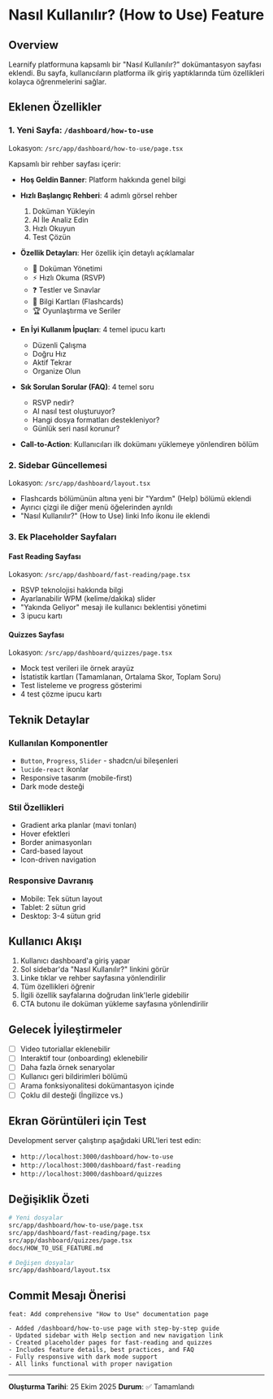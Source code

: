 # Nasıl Kullanılır? (How to Use) Feature

## Overview
Learnify platformuna kapsamlı bir "Nasıl Kullanılır?" dokümantasyon sayfası eklendi. Bu sayfa, kullanıcıların platforma ilk giriş yaptıklarında tüm özellikleri kolayca öğrenmelerini sağlar.

## Eklenen Özellikler

### 1. **Yeni Sayfa: `/dashboard/how-to-use`**
Lokasyon: `/src/app/dashboard/how-to-use/page.tsx`

Kapsamlı bir rehber sayfası içerir:
- **Hoş Geldin Banner**: Platform hakkında genel bilgi
- **Hızlı Başlangıç Rehberi**: 4 adımlı görsel rehber
  1. Doküman Yükleyin
  2. AI İle Analiz Edin
  3. Hızlı Okuyun
  4. Test Çözün

- **Özellik Detayları**: Her özellik için detaylı açıklamalar
  - 📄 Doküman Yönetimi
  - ⚡ Hızlı Okuma (RSVP)
  - ❓ Testler ve Sınavlar
  - 🎴 Bilgi Kartları (Flashcards)
  - 🏆 Oyunlaştırma ve Seriler

- **En İyi Kullanım İpuçları**: 4 temel ipucu kartı
  - Düzenli Çalışma
  - Doğru Hız
  - Aktif Tekrar
  - Organize Olun

- **Sık Sorulan Sorular (FAQ)**: 4 temel soru
  - RSVP nedir?
  - AI nasıl test oluşturuyor?
  - Hangi dosya formatları destekleniyor?
  - Günlük seri nasıl korunur?

- **Call-to-Action**: Kullanıcıları ilk dokümanı yüklemeye yönlendiren bölüm

### 2. **Sidebar Güncellemesi**
Lokasyon: `/src/app/dashboard/layout.tsx`

- Flashcards bölümünün altına yeni bir "Yardım" (Help) bölümü eklendi
- Ayırıcı çizgi ile diğer menü öğelerinden ayrıldı
- "Nasıl Kullanılır?" (How to Use) linki Info ikonu ile eklendi

### 3. **Ek Placeholder Sayfaları**

#### Fast Reading Sayfası
Lokasyon: `/src/app/dashboard/fast-reading/page.tsx`
- RSVP teknolojisi hakkında bilgi
- Ayarlanabilir WPM (kelime/dakika) slider
- "Yakında Geliyor" mesajı ile kullanıcı beklentisi yönetimi
- 3 ipucu kartı

#### Quizzes Sayfası
Lokasyon: `/src/app/dashboard/quizzes/page.tsx`
- Mock test verileri ile örnek arayüz
- İstatistik kartları (Tamamlanan, Ortalama Skor, Toplam Soru)
- Test listeleme ve progress gösterimi
- 4 test çözme ipucu kartı

## Teknik Detaylar

### Kullanılan Komponentler
- `Button`, `Progress`, `Slider` - shadcn/ui bileşenleri
- `lucide-react` ikonlar
- Responsive tasarım (mobile-first)
- Dark mode desteği

### Stil Özellikleri
- Gradient arka planlar (mavi tonları)
- Hover efektleri
- Border animasyonları
- Card-based layout
- Icon-driven navigation

### Responsive Davranış
- Mobile: Tek sütun layout
- Tablet: 2 sütun grid
- Desktop: 3-4 sütun grid

## Kullanıcı Akışı

1. Kullanıcı dashboard'a giriş yapar
2. Sol sidebar'da "Nasıl Kullanılır?" linkini görür
3. Linke tıklar ve rehber sayfasına yönlendirilir
4. Tüm özellikleri öğrenir
5. İlgili özellik sayfalarına doğrudan link'lerle gidebilir
6. CTA butonu ile doküman yükleme sayfasına yönlendirilir

## Gelecek İyileştirmeler

- [ ] Video tutoriallar eklenebilir
- [ ] Interaktif tour (onboarding) eklenebilir
- [ ] Daha fazla örnek senaryolar
- [ ] Kullanıcı geri bildirimleri bölümü
- [ ] Arama fonksiyonalitesi dokümantasyon içinde
- [ ] Çoklu dil desteği (İngilizce vs.)

## Ekran Görüntüleri için Test

Development server çalıştırıp aşağıdaki URL'leri test edin:
- `http://localhost:3000/dashboard/how-to-use`
- `http://localhost:3000/dashboard/fast-reading`
- `http://localhost:3000/dashboard/quizzes`

## Değişiklik Özeti

```bash
# Yeni dosyalar
src/app/dashboard/how-to-use/page.tsx
src/app/dashboard/fast-reading/page.tsx
src/app/dashboard/quizzes/page.tsx
docs/HOW_TO_USE_FEATURE.md

# Değişen dosyalar
src/app/dashboard/layout.tsx
```

## Commit Mesajı Önerisi
```
feat: Add comprehensive "How to Use" documentation page

- Added /dashboard/how-to-use page with step-by-step guide
- Updated sidebar with Help section and new navigation link
- Created placeholder pages for fast-reading and quizzes
- Includes feature details, best practices, and FAQ
- Fully responsive with dark mode support
- All links functional with proper navigation
```

---
**Oluşturma Tarihi**: 25 Ekim 2025
**Durum**: ✅ Tamamlandı

